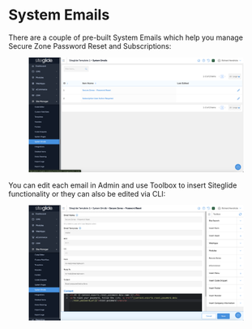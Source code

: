 # System Emails

There are a couple of pre-built System Emails which help you manage Secure Zone Password Reset and Subscriptions:

<figure><img src="../.gitbook/assets/Siteglide-Site-Manager-System-Emails.png" alt=""><figcaption></figcaption></figure>

You can edit each email in Admin and use Toolbox to insert Siteglide functionality or they can also be edited via CLI:

<figure><img src="../.gitbook/assets/Siteglide-Site-Manager-System-Email-Edit.png" alt=""><figcaption></figcaption></figure>
